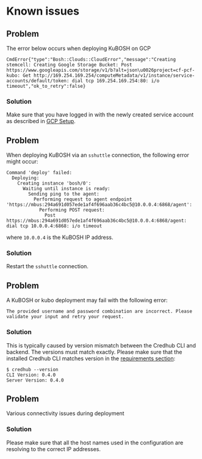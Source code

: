 # Known issues

## Problem

The error below occurs when deploying KuBOSH on GCP

`CmdError{"type":"Bosh::Clouds::CloudError","message":"Creating stemcell: Creating Google Storage Bucket: Post https://www.googleapis.com/storage/v1/b?alt=json\u0026project=cf-pcf-kubo: Get http://169.254.169.254/computeMetadata/v1/instance/service-accounts/default/token: dial tcp 169.254.169.254:80: i/o timeout","ok_to_retry":false}`

### Solution

Make sure that you have logged in with the newly created service account as described in 
[GCP Setup](https://github.com/cloudfoundry-incubator/bosh-google-cpi-release/tree/master/docs/bosh#setup).

## Problem

When deploying KuBOSH via an `sshuttle` connection, the following error might occur:

```
Command 'deploy' failed:
  Deploying:
    Creating instance 'bosh/0':
      Waiting until instance is ready:
        Sending ping to the agent:
          Performing request to agent endpoint 'https://mbus:294a691d057ede1af4f696aab36c4bc5@10.0.0.4:6868/agent':
            Performing POST request:
              Post https://mbus:294a691d057ede1af4f696aab36c4bc5@10.0.0.4:6868/agent: dial tcp 10.0.0.4:6868: i/o timeout
```

where `10.0.0.4` is the KuBOSH IP address.

### Solution

Restart the `sshuttle` connection.

## Problem

A KuBOSH or kubo deployment may fail with the following error:

```
The provided username and password combination are incorrect. Please validate your input and retry your request.
```

### Solution

This is typically caused by version mismatch between the Credhub CLI and backend. The versions must match exactly.
Please make sure that the installed Credhub CLI matches version in the 
[requirements section](../README.md#required-software):

```
$ credhub --version
CLI Version: 0.4.0
Server Version: 0.4.0
```

## Problem

Various connectivity issues during deployment

### Solution

Please make sure that all the host names used in the configuration are resolving to the correct IP addresses.